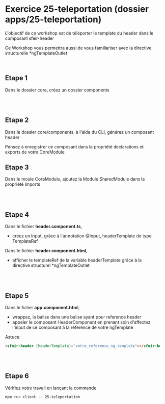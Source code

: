# Exercice 25-teleportation (dossier apps/25-teleportation)

L'objectif de ce workshop est de téléporter le template du header dans le composant sfeir-header

Ce Workshop vous permettra aussi de vous familiariser avec la directive structurelle *ngTemplateOutlet

<br>

## Etape 1

Dans le dossier core, créez un dossier components

<br><br>

## Etape 2

Dans le dossier core/components, à l'aide du CLI, générez un composant header

Pensez à enregistrer ce composant dans la propriété declarations et exports de votre CoreModule

## Etape 3

Dans le moule CoraModule, ajoutez la Module SharedModule dans la propriété imports

<br><br>

## Etape 4

Dans le fichier **header.component.ts**,

-   créez un Input, grâce à l'annotation @Input, headerTemplate de type TemplateRef<MatToolbar>

Dans le fichier **header.component.html**,

-   afficher le templateRef de la variable headerTemplate grâce à la directive structurel \*ngTemplateOutlet

<br><br>

## Etape 5

Dans le ficher **app.component.html**,

-   wrappez, la balise <mat-toolbar> dans une balise <ng-template> ayant pour reference header
-   appeler le composant HeaderComponent en prenant soin d'affectez l'input de ce composant à la référence de votre ngTemplate


Astuce:

```html
<sfeir-header [headerTemplate]="votre_reference_ng_template"></sfeir-header>
```

<br><br>

## Etape 6

Vérifiez votre travail en lançant la commande

```bash
npm run client -- 25-teleportation
```
